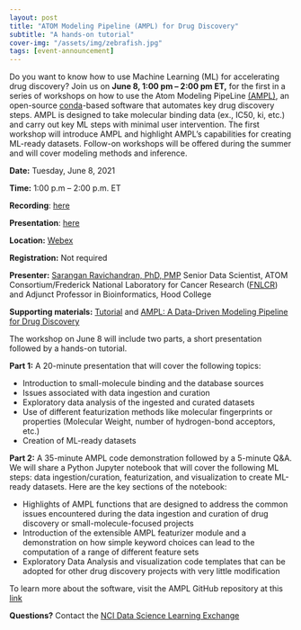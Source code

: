 ```yaml
---
layout: post
title: "ATOM Modeling Pipeline (AMPL) for Drug Discovery"
subtitle: "A hands-on tutorial"
cover-img: "/assets/img/zebrafish.jpg"
tags: [event-announcement]
---
```


Do you want to know how to use Machine Learning (ML) for accelerating drug discovery? Join us on **June 8, 1:00 pm – 2:00 pm ET,** for the first in a series of workshops on how to use the Atom Modeling PipeLine [(AMPL)](https://github.com/ATOMconsortium/AMPL), an open-source [conda](https://docs.conda.io/en/latest/)-based software that automates key drug discovery steps.  AMPL is designed to take molecular binding data (ex., IC50, ki, etc.) and carry out key ML steps with minimal user intervention. The first workshop will introduce AMPL and highlight AMPL’s capabilities for creating ML-ready datasets. Follow-on workshops will be offered during the summer and will cover modeling methods and inference.


**Date:** Tuesday, June 8, 2021

**Time:** 1:00 p.m – 2:00 p.m. ET

**Recording**: [here](https://youtu.be/NJ_3ExXXk_o)

**Presentation**: [here](../attachments/AMPL-workshop-08042021.pdf)

**Location:** [Webex](https://cbiit.webex.com/cbiit/onstage/g.php?MTID=e48de54732116bf8fc1f281aae7d60bd2)

**Registration:** Not required

**Presenter:** [Sarangan Ravichandran, PhD, PMP](https://sites.google.com/site/sakaravi/) Senior Data Scientist, ATOM Consortium/Frederick National Laboratory for Cancer
               Research ([FNLCR](https://frederick.cancer.gov)) and Adjunct Professor in Bioinformatics, Hood College
               
**Supporting materials:** [Tutorial](https://github.com/ravichas/AMPL-Tutorial) and 
[AMPL: A Data-Driven Modeling Pipeline for Drug Discovery](https://arxiv.org/abs/1911.05211)

The workshop on June 8 will include two parts, a short presentation followed by a hands-on tutorial.

**Part 1:** A 20-minute presentation that will cover the following topics:

- Introduction to small-molecule binding and the database sources
- Issues associated with data ingestion and curation   
- Exploratory data analysis of the ingested and curated datasets 
- Use of different featurization methods like molecular fingerprints or properties (Molecular Weight, number of hydrogen-bond acceptors, etc.)
- Creation of ML-ready datasets  

**Part 2:** A 35-minute AMPL code demonstration followed by a 5-minute Q&A.
We will share a Python Jupyter notebook that will cover the following ML steps: data ingestion/curation, featurization, and visualization to create ML-ready datasets. Here are the key sections of the notebook:  
- Highlights of AMPL functions that are designed to address the common issues encountered during the data ingestion and curation of drug discovery or small-molecule-focused
  projects
- Introduction of the extensible AMPL featurizer module and a demonstration on how simple keyword choices can lead to the computation of a range of different feature sets
- Exploratory Data Analysis and visualization code templates that can be adopted for other drug discovery projects with very little modification   

To learn more about the software, visit the AMPL GitHub repository at this [link](https://github.com/ATOMconsortium/AMPL)

**Questions?** Contact the [NCI Data Science Learning Exchange](mailto:NCIDataScienceLearningExchange@mail.nih.gov)

